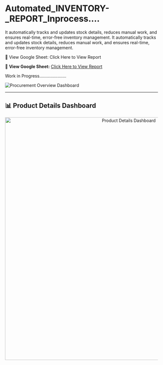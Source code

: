 # Automated_INVENTORY-_REPORT_Inprocess....
It automatically tracks and updates stock details, reduces manual work, and ensures real-time, error-free inventory management.
It automatically tracks and updates stock details, reduces manual work, and ensures real-time, error-free inventory management.

🔗 View Google Sheet: Click Here to View Report

🔗 **View Google Sheet:** [Click Here to View Report](https://docs.google.com/spreadsheets/d/1JF_XbmLLUzwst0p4y8Hlh1pRccMJANh7mV188s4NVPM/edit?usp=sharing)

Work in Progress......................

![Procurement Overview Dashboard](https://github.com/Ashu-Data-Analytix/Ashu-Data-Analytix/blob/main/94c9afc9-d412-400b-a511-bb3549cfad07.png)

--------
<h2>📊 Product Details Dashboard</h2>
<p align="center">
  <img src="https://github.com/yourusername/yourrepo/blob/main/images/Screenshot%202025-10-06%20225952.png" width="800" alt="Product Details Dashboard">
</p>
